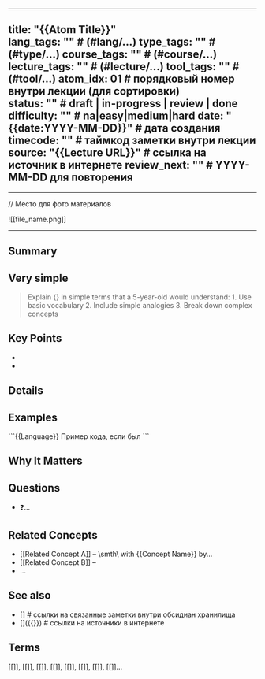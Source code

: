 
---
title: "{{Atom Title}}"  
lang_tags: ""                                      # (#lang/...)
type_tags: ""                                      # (#type/...)
course_tags: ""                                    # (#course/...)
lecture_tags: ""                                   # (#lecture/...)
tool_tags: ""                                          # (#tool/...)
atom_idx: 01                                       # порядковый номер внутри лекции (для сортировки)         
status: ""                                         # draft | in-progress | review | done
difficulty: ""                                     # na|easy|medium|hard
date: "{{date:YYYY-MM-DD}}"                        # дата создания
timecode: ""                                       # таймкод заметки внутри лекции
source: "{{Lecture URL}}"                          # ссылка на источник в интернете
review_next: ""                                    # YYYY-MM-DD для повторения 
---

---

// Место для фото материалов

\!\[\[file_name.png\]\]

---

## Summary
<!-- 1–2 предложения, суть этой мысли/тезиса. -->

## Very simple

> Explain {} in simple terms that a 5-year-old would understand:
    1. Use basic vocabulary
    2. Include simple analogies
    3. Break down complex concepts

## Key Points
- <!-- **Основные идеи и тезисы**  списком. -->
- <!-- ... -->

## Details
<!-- Развёрнутое объяснение: шаги, логика, нюансы.  -->

## Examples
<!-- Примеры от тебя или приведенные на лекции(если были): КОД, псевдокод, разборы. -->

\`\`\`{{Language}}
 Пример кода, если был
\`\`\`

## **Why It Matters**
<!-- Зачем это нужно, в каких задачах или темах будет применяться. -->

## Questions

<!-- Вопросы, появившиеся после этой заметки , непонятные моменты для прояснения. -->
- ❓...
  
## Related Concepts

<!-- Короткие упоминания связанных концептов и как они соотносятся. -->
- \[\[Related Concept A]\] – \\smth\\ with {{Concept Name}} by...
- \[\[Related Concept B\]\] – 
- ...
## See also

<!-- Ссылки на более глубокие материалы: лекции, внешние статьи, стандарты. -->
- \[\]                                                                        # ссылки на связанные заметки внутри обсидиан хранилища 
- \[\]({{}})                                                               # ссылки на источники в интернете 

## Terms
<!-- Ссылки все термины, которые использовались в этой заметке. БЕЗ **** звездочек. не используй жирный шрифт здесь -->

[[]], [[]], [[]], [[]], [[]], [[]], [[]], [[]]...